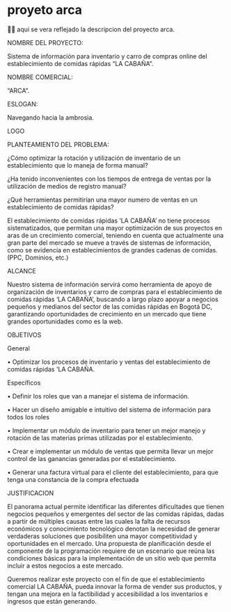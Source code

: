 # proyeto arca
👨‍💻 aqui se vera reflejado la descripcion del proyecto arca.

NOMBRE DEL PROYECTO: 

Sistema de información para inventario y carro de compras online del establecimiento de comidas rápidas “LA CABAÑA”. 

NOMBRE COMERCIAL: 

“ARCA”. 

ESLOGAN:








Navegando hacia la ambrosia. 

LOGO

PLANTEAMIENTO DEL PROBLEMA:

¿Cómo optimizar la rotación y utilización de inventario de un establecimiento que lo maneja de forma manual? 

¿Ha tenido inconvenientes con los tiempos de entrega de ventas por la utilización de medios de registro manual? 

¿Qué herramientas permitirían una mayor numero de ventas en un establecimiento de comidas rápidas? 

El establecimiento de comidas rápidas ‘LA CABAÑA’ no tiene procesos sistematizados, que permitan una mayor optimización de sus proyectos en aras de un crecimiento comercial, teniendo en cuenta que actualmente una gran parte del mercado se mueve a través de sistemas de información, como se evidencia en establecimientos de grandes cadenas de comidas. (PPC, Dominios, etc.) 

 
ALCANCE 

Nuestro sistema de información servirá como herramienta de apoyo de organización de inventarios y carro de compras para el establecimiento de comidas rápidas ‘LA CABAÑA’, buscando a largo plazo apoyar a negocios pequeños y medianos del sector de las comidas rápidas en Bogotá DC, garantizando oportunidades de crecimiento en un mercado que tiene grandes oportunidades como es la web. 

OBJETIVOS 

General 

•  Optimizar los procesos de inventario y ventas del establecimiento de comidas rápidas 'LA CABAÑA.

Específicos

•  Definir los roles que van a manejar el sistema de información.

•  Hacer un diseño amigable e intuitivo del sistema de información para todos los roles

•  Implementar un módulo de inventario para tener un mejor manejo y rotación de las materias primas utilizadas por el establecimiento. 

•  Crear e implementar un módulo de ventas que permita llevar un mejor control de las ganancias generadas por el establecimiento. 

•  Generar una factura virtual para el cliente del establecimiento, para que tenga una constancia de la compra efectuada 

 
 
JUSTIFICACION 

El panorama actual permite identificar las diferentes dificultades que tienen negocios pequeños y emergentes del sector de las comidas rápidas, dadas a partir de múltiples causas entre las cuales la falta de recursos económicos y conocimiento tecnológico denotan la necesidad de generar verdaderas soluciones que posibiliten una mayor competitividad y oportunidades en el mercado. Una propuesta de planificación desde el componente de la programación requiere de un escenario que reúna las condiciones básicas para la implementación de un sitio web que permita incluir a estos negocios a este mercado. 

Queremos realizar este proyecto con el fin de que el establecimiento comercial LA CABAÑA, pueda innovar la forma de vender sus productos, y tengan una mejora en la factibilidad y accesibilidad a los inventarios e ingresos que están generando.
